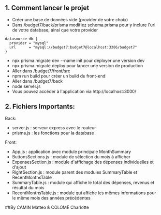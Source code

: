 ##  1. Comment lancer le projet

* Créer une base de données vide (provider de votre choix)
* Dans /budget7/back/prisma modifiez schema.prisma pour y inclure l'url de votre database, ainsi que votre provider
```
datasource db {
  provider = "mysql"
  url      = "mysql://budget7:budget7@localhost:3306/budget7"
}
```
* npx prisma migrate dev --name init pour déployer une version dev
* npx prisma migrate deploy pour lancer une version de production
* Aller dans /budget7/front/src
* npm run build pour créer un build du front-end
* Aller dans /budget7/back
* node server.js
* Vous pouvez accéder à l'application via http://localhost:3000/


## 2. Fichiers Importants:

Back:
* server.js : serveur express avec le routeur
* prisma.js : les fonctions pour la database

Front: 
* App.js : application avec module principale MonthSummary
* ButtonsSections.js : module de sélection du mois à afficher
* ExpensesSection.js : module d'affichage des dépenses individuelles et d'ajout
* RightSection.js : module parent des modules SummaryTable et RecentMonthsTable
* SummaryTable.js : module qui affiche le total des dépenses, revenus et résultat du mois
* RecentMonthsTable.js : module qui affiche les mêmes informations pour le même mois des années précédentes

##By CAMIN Matteo & COLOME Charlotte
